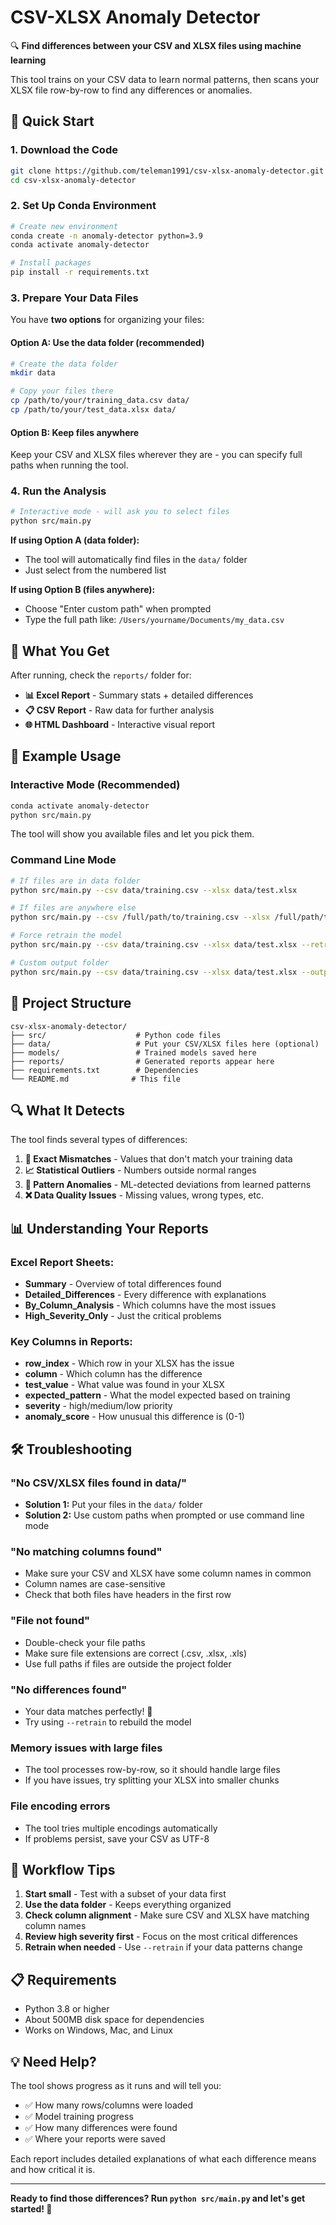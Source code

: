 # CSV-XLSX Anomaly Detector

🔍 **Find differences between your CSV and XLSX files using machine learning**

This tool trains on your CSV data to learn normal patterns, then scans your XLSX file row-by-row to find any differences or anomalies.

## 🚀 Quick Start

### 1. Download the Code
```bash
git clone https://github.com/teleman1991/csv-xlsx-anomaly-detector.git
cd csv-xlsx-anomaly-detector
```

### 2. Set Up Conda Environment
```bash
# Create new environment
conda create -n anomaly-detector python=3.9
conda activate anomaly-detector

# Install packages
pip install -r requirements.txt
```

### 3. Prepare Your Data Files

You have **two options** for organizing your files:

#### Option A: Use the data folder (recommended)
```bash
# Create the data folder
mkdir data

# Copy your files there
cp /path/to/your/training_data.csv data/
cp /path/to/your/test_data.xlsx data/
```

#### Option B: Keep files anywhere
Keep your CSV and XLSX files wherever they are - you can specify full paths when running the tool.

### 4. Run the Analysis
```bash
# Interactive mode - will ask you to select files
python src/main.py
```

**If using Option A (data folder):**
- The tool will automatically find files in the `data/` folder
- Just select from the numbered list

**If using Option B (files anywhere):**
- Choose "Enter custom path" when prompted
- Type the full path like: `/Users/yourname/Documents/my_data.csv`

## 📁 What You Get

After running, check the `reports/` folder for:

- **📊 Excel Report** - Summary stats + detailed differences
- **📋 CSV Report** - Raw data for further analysis  
- **🌐 HTML Dashboard** - Interactive visual report

## 🎯 Example Usage

### Interactive Mode (Recommended)
```bash
conda activate anomaly-detector
python src/main.py
```
The tool will show you available files and let you pick them.

### Command Line Mode
```bash
# If files are in data folder
python src/main.py --csv data/training.csv --xlsx data/test.xlsx

# If files are anywhere else
python src/main.py --csv /full/path/to/training.csv --xlsx /full/path/to/test.xlsx

# Force retrain the model
python src/main.py --csv data/training.csv --xlsx data/test.xlsx --retrain

# Custom output folder
python src/main.py --csv data/training.csv --xlsx data/test.xlsx --output my_reports/
```

## 📂 Project Structure
```
csv-xlsx-anomaly-detector/
├── src/                    # Python code files
├── data/                   # Put your CSV/XLSX files here (optional)
├── models/                 # Trained models saved here
├── reports/                # Generated reports appear here
├── requirements.txt        # Dependencies
└── README.md              # This file
```

## 🔍 What It Detects

The tool finds several types of differences:

1. **📍 Exact Mismatches** - Values that don't match your training data
2. **📈 Statistical Outliers** - Numbers outside normal ranges
3. **🤖 Pattern Anomalies** - ML-detected deviations from learned patterns
4. **❌ Data Quality Issues** - Missing values, wrong types, etc.

## 📊 Understanding Your Reports

### Excel Report Sheets:
- **Summary** - Overview of total differences found
- **Detailed_Differences** - Every difference with explanations
- **By_Column_Analysis** - Which columns have the most issues
- **High_Severity_Only** - Just the critical problems

### Key Columns in Reports:
- **row_index** - Which row in your XLSX has the issue
- **column** - Which column has the difference
- **test_value** - What value was found in your XLSX
- **expected_pattern** - What the model expected based on training
- **severity** - high/medium/low priority
- **anomaly_score** - How unusual this difference is (0-1)

## 🛠 Troubleshooting

### "No CSV/XLSX files found in data/"
- **Solution 1:** Put your files in the `data/` folder
- **Solution 2:** Use custom paths when prompted or use command line mode

### "No matching columns found"
- Make sure your CSV and XLSX have some column names in common
- Column names are case-sensitive
- Check that both files have headers in the first row

### "File not found"
- Double-check your file paths
- Make sure file extensions are correct (.csv, .xlsx, .xls)
- Use full paths if files are outside the project folder

### "No differences found"
- Your data matches perfectly! 🎉
- Try using `--retrain` to rebuild the model

### Memory issues with large files
- The tool processes row-by-row, so it should handle large files
- If you have issues, try splitting your XLSX into smaller chunks

### File encoding errors
- The tool tries multiple encodings automatically
- If problems persist, save your CSV as UTF-8

## 🔄 Workflow Tips

1. **Start small** - Test with a subset of your data first
2. **Use the data folder** - Keeps everything organized
3. **Check column alignment** - Make sure CSV and XLSX have matching column names  
4. **Review high severity first** - Focus on the most critical differences
5. **Retrain when needed** - Use `--retrain` if your data patterns change

## 📋 Requirements

- Python 3.8 or higher
- About 500MB disk space for dependencies
- Works on Windows, Mac, and Linux

## 💡 Need Help?

The tool shows progress as it runs and will tell you:
- ✅ How many rows/columns were loaded
- ✅ Model training progress  
- ✅ How many differences were found
- ✅ Where your reports were saved

Each report includes detailed explanations of what each difference means and how critical it is.

---
**Ready to find those differences? Run `python src/main.py` and let's get started! 🚀**